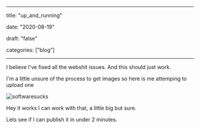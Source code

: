 
---

title: "up\_and\_running"

date: "2020-08-19"

draft: "false"

categories: ["blog"]

---

I believe I've fixed all the webshit issues. And this should just work.

I'm a little unsure of the process to get images so here is me attemping to upload one

![softwaresucks](/images/softwaresucks1.png)

Hey it works I can work with that, a little big but sure.

Lets see if I can publish it in under 2 minutes.